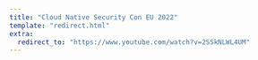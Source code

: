```yaml
---
title: "Cloud Native Security Con EU 2022"
template: "redirect.html"
extra:
  redirect_to: "https://www.youtube.com/watch?v=2SSkNLWL4UM"
---
```


&nbsp;

